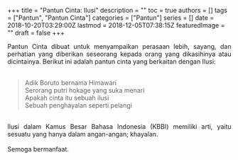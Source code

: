 +++
title = "Pantun Cinta: Ilusi"
description = ""
toc = true
authors = []
tags = ["Pantun", "Pantun Cinta"]
categories = ["Pantun"]
series = []
date = 2018-10-20T03:29:00Z
lastmod = 2018-12-05T07:38:15Z
featuredImage = ""
draft = false
+++

<div style="text-align: justify;">Pantun Cinta dibuat untuk menyampaikan perasaan lebih, sayang, dan perhatian yang diberikan seseorang kepada orang yang dikasihinya atau dicintainya. Berikut ini adalah pantun cinta yang berkaitan dengan Ilusi:<br /><br />
<blockquote class="tr_bq">Adik Boruto bernama Himawari<br />Serorang putri hokage yang suka menari<br />Apakah cinta itu sebuah ilusi<br />Sebuah penghayalan seperti pelangi</blockquote><br />
Ilusi dalam Kamus Besar Bahasa Indonesia (KBBI) memiliki arti, yaitu sesuatu yang hanya dalam angan-angan; khayalan.<br /><br />
Semoga bermanfaat.</div>
